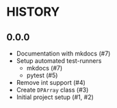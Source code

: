 # HISTORY

## 0.0.0

- Documentation with mkdocs (#7)
- Setup automated test-runners
    - mkdocs (#7)
    - pytest (#5)
- Remove int support (#4)
- Create ``DPArray`` class (#3)
- Initial project setup (#1, #2)
